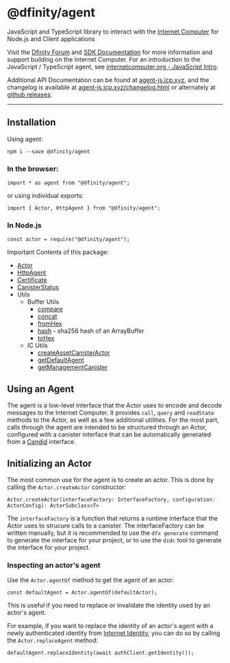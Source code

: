 # @dfinity/agent

JavaScript and TypeScript library to interact with the [Internet Computer](https://dfinity.org/) for Node.js and Client applications

Visit the [Dfinity Forum](https://forum.dfinity.org/) and [SDK Documentation](https://internetcomputer.org/docs/index.html) for more information and support building on the Internet Computer. For an introduction to the JavaScript / TypeScript agent, see [internetcomputer.org - JavaScript Intro](https://internetcomputer.org/docs/current/developer-docs/build/agents/javascript/javascript-intro).

Additional API Documentation can be found at [agent-js.icp.xyz](https://agent-js.icp.xyz/agent/index.html), and the changelog is available at [agent-js.icp.xyz/changelog.html](agent-js.icp.xyz/changelog.html) or alternately at [github releases](https://github.com/dfinity/agent-js/releases).

---

## Installation

Using agent:

```
npm i --save @dfinity/agent
```

### In the browser:

```
import * as agent from "@dfinity/agent";
```

or using individual exports:

```
import { Actor, HttpAgent } from "@dfinity/agent";
```

### In Node.js

```
const actor = require("@dfinity/agent");
```

Important Contents of this package:

- [Actor](https://agent-js.icp.xyz/agent/classes/Actor.html)
- [HttpAgent](https://agent-js.icp.xyz/agent/classes/HttpAgent.html)
- [Certificate](https://agent-js.icp.xyz/agent/classes/Certificate.html)
- [CanisterStatus](https://agent-js.icp.xyz/agent/modules/CanisterStatus.html)
- Utils
  - Buffer Utils
    - [compare](https://agent-js.icp.xyz/agent/modules.html#compare)
    - [concat](https://agent-js.icp.xyz/agent/modules.html#concat)
    - [fromHex](https://agent-js.icp.xyz/agent/modules.html#fromHex)
    - [hash](https://agent-js.icp.xyz/agent/modules.html#hash) - sha256 hash of an ArrayBuffer
    - [toHex](https://agent-js.icp.xyz/agent/modules.html#toHex)
  - IC Utils
    - [createAssetCanisterActor](https://agent-js.icp.xyz/agent/modules.html#createAssetCanisterActor)
    - [getDefaultAgent](https://agent-js.icp.xyz/agent/modules.html#getDefaultAgent)
    - [getManagementCanister](https://agent-js.icp.xyz/agent/modules.html#getManagementCanister)

## Using an Agent

The agent is a low-level interface that the Actor uses to encode and decode messages to the Internet Computer. It provides `call`, `query` and `readState` methods to the Actor, as well as a few additional utilities. For the most part, calls through the agent are intended to be structured through an Actor, configured with a canister interface that can be automatically generated from a [Candid](https://github.com/dfinity/candid) interface.

## Initializing an Actor

The most common use for the agent is to create an actor. This is done by calling the `Actor.createActor` constructor:

```
Actor.createActor(interfaceFactory: InterfaceFactory, configuration: ActorConfig): ActorSubclass<T>
```

The `interfaceFactory` is a function that returns a runtime interface that the Actor uses to strucure calls to a canister. The interfaceFactory can be written manually, but it is recommended to use the `dfx generate` command to generate the interface for your project, or to use the `didc` tool to generate the interface for your project.

### Inspecting an actor's agent

Use the `Actor.agentOf` method to get the agent of an actor:

```
const defaultAgent = Actor.agentOf(defaultActor);
```

This is useful if you need to replace or invalidate the identity used by an actor's agent.

For example, if you want to replace the identity of an actor's agent with a newly authenticated identity from [Internet Identity](https://identity.ic0.app), you can do so by calling the `Actor.replaceAgent` method:

```
defaultAgent.replaceIdentity(await authClient.getIdentity());
```
